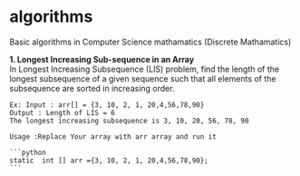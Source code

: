# algorithms
Basic algorithms in Computer Science mathamatics (Discrete Mathamatics)

<b>1. Longest Increasing Sub-sequence in an Array</b></br>
    In Longest Increasing Subsequence (LIS) problem, find the length of the longest subsequence of a
    given sequence such that all elements of the subsequence are sorted in increasing order.
    
    Ex: Input : arr[] = {3, 10, 2, 1, 20,4,56,78,90}
    Output : Length of LIS = 6
    The longest increasing subsequence is 3, 10, 20, 56, 78, 90
    
    Usage :Replace Your array with arr array and run it  
    
    ```python
    static  int [] arr ={3, 10, 2, 1, 20,4,56,78,90};
    ```
